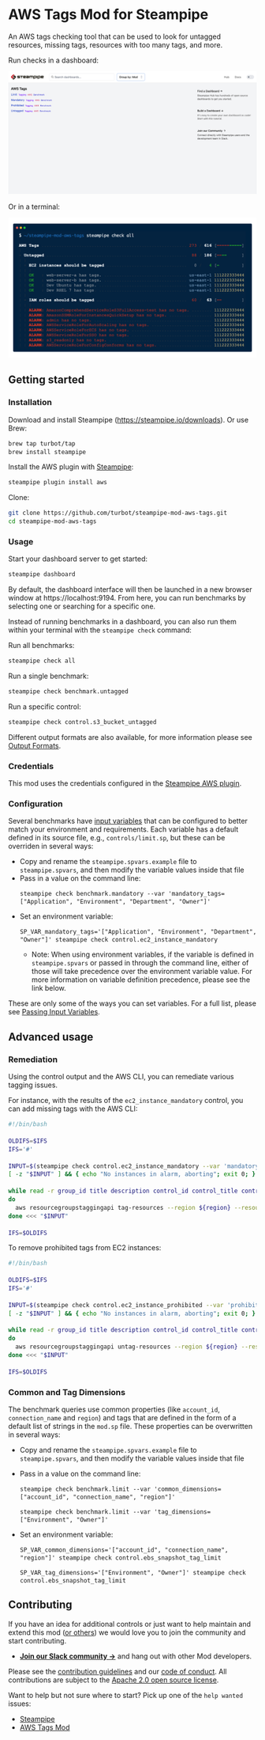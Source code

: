 # AWS Tags Mod for Steampipe

An AWS tags checking tool that can be used to look for untagged resources, missing tags, resources with too many tags, and more.

Run checks in a dashboard:

![image](https://raw.githubusercontent.com/turbot/steampipe-mod-aws-tags/main/docs/aws_tags_dashboard.png)

Or in a terminal:

![image](https://raw.githubusercontent.com/turbot/steampipe-mod-aws-tags/main/docs/aws_tags_mod_terminal.png)

## Getting started

### Installation

Download and install Steampipe (https://steampipe.io/downloads). Or use Brew:

```sh
brew tap turbot/tap
brew install steampipe
```

Install the AWS plugin with [Steampipe](https://steampipe.io):

```sh
steampipe plugin install aws
```

Clone:

```sh
git clone https://github.com/turbot/steampipe-mod-aws-tags.git
cd steampipe-mod-aws-tags
```

### Usage

Start your dashboard server to get started:

```sh
steampipe dashboard
```

By default, the dashboard interface will then be launched in a new browser
window at https://localhost:9194. From here, you can run benchmarks by
selecting one or searching for a specific one.

Instead of running benchmarks in a dashboard, you can also run them within your
terminal with the `steampipe check` command:

Run all benchmarks:

```sh
steampipe check all
```

Run a single benchmark:

```sh
steampipe check benchmark.untagged
```

Run a specific control:

```sh
steampipe check control.s3_bucket_untagged
```

Different output formats are also available, for more information please see
[Output Formats](https://steampipe.io/docs/reference/cli/check#output-formats).

### Credentials

This mod uses the credentials configured in the [Steampipe AWS plugin](https://hub.steampipe.io/plugins/turbot/aws).

### Configuration

Several benchmarks have [input variables](https://steampipe.io/docs/using-steampipe/mod-variables) that can be configured to better match your environment and requirements. Each variable has a default defined in its source file, e.g., `controls/limit.sp`, but these can be overriden in several ways:

- Copy and rename the `steampipe.spvars.example` file to `steampipe.spvars`, and then modify the variable values inside that file
- Pass in a value on the command line:
  ```shell
  steampipe check benchmark.mandatory --var 'mandatory_tags=["Application", "Environment", "Department", "Owner"]'
  ```
- Set an environment variable:
  ```shell
  SP_VAR_mandatory_tags='["Application", "Environment", "Department", "Owner"]' steampipe check control.ec2_instance_mandatory
  ```
  - Note: When using environment variables, if the variable is defined in `steampipe.spvars` or passed in through the command line, either of those will take precedence over the environment variable value. For more information on variable definition precedence, please see the link below.

These are only some of the ways you can set variables. For a full list, please see [Passing Input Variables](https://steampipe.io/docs/using-steampipe/mod-variables#passing-input-variables).

## Advanced usage

### Remediation

Using the control output and the AWS CLI, you can remediate various tagging issues.

For instance, with the results of the `ec2_instance_mandatory` control, you can add missing tags with the AWS CLI:

```bash
#!/bin/bash

OLDIFS=$IFS
IFS='#'

INPUT=$(steampipe check control.ec2_instance_mandatory --var 'mandatory_tags=["Application"]' --output csv --header=false --separator '#' | grep 'alarm')
[ -z "$INPUT" ] && { echo "No instances in alarm, aborting"; exit 0; }

while read -r group_id title description control_id control_title control_description reason resource status account_id region
do
  aws resourcegroupstaggingapi tag-resources --region ${region} --resource-arn-list ${resource} --tags Application=MyApplication
done <<< "$INPUT"

IFS=$OLDIFS
```

To remove prohibited tags from EC2 instances:
```bash
#!/bin/bash

OLDIFS=$IFS
IFS='#'

INPUT=$(steampipe check control.ec2_instance_prohibited --var 'prohibited_tags=["Password"]' --output csv --header=false --separator '#' | grep 'alarm')
[ -z "$INPUT" ] && { echo "No instances in alarm, aborting"; exit 0; }

while read -r group_id title description control_id control_title control_description reason resource status account_id region
do
  aws resourcegroupstaggingapi untag-resources --region ${region} --resource-arn-list ${resource} --tag-keys Password
done <<< "$INPUT"

IFS=$OLDIFS
```

### Common and Tag Dimensions

The benchmark queries use common properties (like `account_id`, `connection_name` and `region`) and tags that are defined in the form of a default list of strings in the `mod.sp` file. These properties can be overwritten in several ways:

- Copy and rename the `steampipe.spvars.example` file to `steampipe.spvars`, and then modify the variable values inside that file
- Pass in a value on the command line:

  ```shell
  steampipe check benchmark.limit --var 'common_dimensions=["account_id", "connection_name", "region"]'
  ```

  ```shell
  steampipe check benchmark.limit --var 'tag_dimensions=["Environment", "Owner"]'
  ```

- Set an environment variable:

  ```shell
  SP_VAR_common_dimensions='["account_id", "connection_name", "region"]' steampipe check control.ebs_snapshot_tag_limit
  ```

  ```shell
  SP_VAR_tag_dimensions='["Environment", "Owner"]' steampipe check control.ebs_snapshot_tag_limit
  ```

## Contributing

If you have an idea for additional controls or just want to help maintain and extend this mod ([or others](https://github.com/topics/steampipe-mod)) we would love you to join the community and start contributing.

- **[Join our Slack community →](https://steampipe.io/community/join)** and hang out with other Mod developers.

Please see the [contribution guidelines](https://github.com/turbot/steampipe/blob/main/CONTRIBUTING.md) and our [code of conduct](https://github.com/turbot/steampipe/blob/main/CODE_OF_CONDUCT.md). All contributions are subject to the [Apache 2.0 open source license](https://github.com/turbot/steampipe-mod-aws-tags/blob/main/LICENSE).

Want to help but not sure where to start? Pick up one of the `help wanted` issues:

- [Steampipe](https://github.com/turbot/steampipe/labels/help%20wanted)
- [AWS Tags Mod](https://github.com/turbot/steampipe-mod-aws-tags/labels/help%20wanted)
